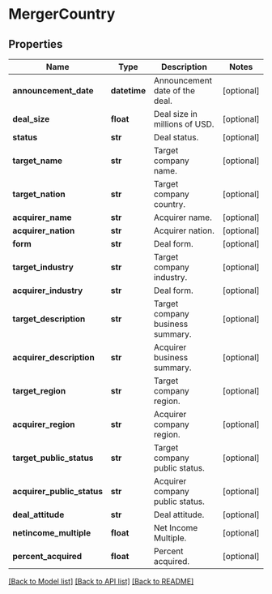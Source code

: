 # MergerCountry

## Properties
Name | Type | Description | Notes
------------ | ------------- | ------------- | -------------
**announcement_date** | **datetime** | Announcement date of the deal. | [optional] 
**deal_size** | **float** | Deal size in millions of USD. | [optional] 
**status** | **str** | Deal status. | [optional] 
**target_name** | **str** | Target company name. | [optional] 
**target_nation** | **str** | Target company country. | [optional] 
**acquirer_name** | **str** | Acquirer name. | [optional] 
**acquirer_nation** | **str** | Acquirer nation. | [optional] 
**form** | **str** | Deal form. | [optional] 
**target_industry** | **str** | Target company industry. | [optional] 
**acquirer_industry** | **str** | Deal form. | [optional] 
**target_description** | **str** | Target company business summary. | [optional] 
**acquirer_description** | **str** | Acquirer business summary. | [optional] 
**target_region** | **str** | Target company region. | [optional] 
**acquirer_region** | **str** | Acquirer company region. | [optional] 
**target_public_status** | **str** | Target company public status. | [optional] 
**acquirer_public_status** | **str** | Acquirer company public status. | [optional] 
**deal_attitude** | **str** | Deal attitude. | [optional] 
**netincome_multiple** | **float** | Net Income Multiple. | [optional] 
**percent_acquired** | **float** | Percent acquired. | [optional] 

[[Back to Model list]](../README.md#documentation-for-models) [[Back to API list]](../README.md#documentation-for-api-endpoints) [[Back to README]](../README.md)


